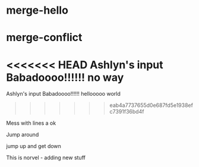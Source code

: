 # merge-hello
# merge-conflict

<<<<<<< HEAD
Ashlyn's input Babadoooo!!!!!! no way
=======
Ashlyn's input Babadoooo!!!!!! hellooooo world
>>>>>>> eab4a7737655d0e687fd5e1938efc7391f36bd4f

Mess with lines a ok

Jump around
 
jump up and get down

This is norvel - adding new stuff
